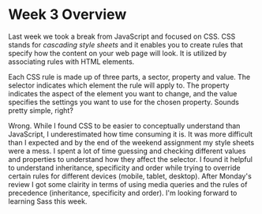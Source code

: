 # Week 3 Overview

Last week we took a break from JavaScript and focused on CSS. CSS stands for _cascading style sheets_ and it enables you to create rules that specify how the content on your web page will look. It is utilized by associating rules with HTML elements.

Each CSS rule is made up of three parts, a sector, property and value. The selector indicates which element the rule will apply to. The property indicates the aspect of the element you want to change, and the value specifies the settings you want to use for the chosen property. Sounds pretty simple, right?

Wrong. While I found CSS to be easier to conceptually understand than JavaScript, I underestimated how time consuming it is. It was more difficult than I expected and by the end of the weekend assignment my style sheets were a mess. I spent a lot of time guessing and checking different values and properties to understand how they affect the selector. I found it helpful to understand inheritance, specificity and order while trying to override certain rules for different devices (mobile, tablet, desktop).  After Monday's review I got some clairity in terms of using media queries and the rules of precedence (inheritance, specificity and order). I'm looking forward to learning Sass this week.
